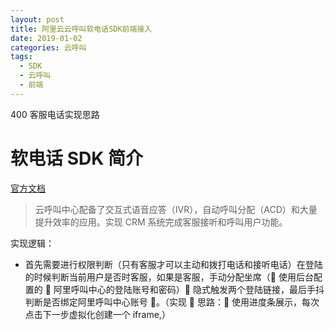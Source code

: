 ```yaml
---
layout: post
title: 阿里云云呼叫软电话SDK前端接入
date: 2019-01-02
categories: 云呼叫
tags:
  - SDK
  - 云呼叫
  - 前端
---
```


400 客服电话实现思路

<!-- more -->

# 软电话 SDK 简介

[官方文档](https://help.aliyun.com/document_detail/59970.html?spm=a2c4g.11186623.6.542.49955ebfOKew89)

> 云呼叫中心配备了交互式语音应答（IVR），自动呼叫分配（ACD）和大量提升效率的应用。实现 CRM 系统完成客服接听和呼叫用户功能。

实现逻辑：

- 首先需要进行权限判断（只有客服才可以主动和拨打电话和接听电话）在登陆的时候判断当前用户是否时客服，如果是客服，手动分配坐席（ 使用后台配置的  阿里呼叫中心的登陆账号和密码） 隐式触发两个登陆链接，最后手抖判断是否绑定阿里呼叫中心账号 。（实现  思路： 使用进度条展示，每次点击下一步虚拟化创建一个 iframe,）
